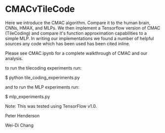 # CMACvTileCode

Here we introduce the CMAC algorithm. Compare it to the human brain, CNNs, HMAX, and MLPs. We then implement a Tensorflow version of CMAC (TileCoding) and compare it's function approximation capabilities to a simple MLP. In writing our implementations we found a number of helpful sources any code which has been used has been cited inline.

Please see CMAC.ipynb for a complete walkthrough of CMAC and our analysis.

to run the tilecoding experiments run:

$ python tile_coding_experiments.py

and to run the MLP experiments run:

$ mlp_experiments.py


Note: This was tested using TensorFlow v1.0.



Peter Henderson

Wei-Di Chang
